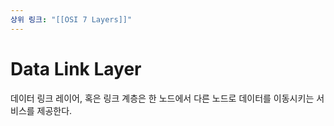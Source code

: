 ```yaml
---
상위 링크: "[[OSI 7 Layers]]"
---
```

# Data Link Layer
데이터 링크 레이어, 혹은 링크 계층은 한 노드에서 다른 노드로 데이터를 이동시키는 서비스를 제공한다.